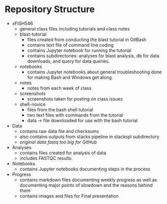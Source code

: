 # Repository Structure
- xFISH546
	- general class files including tutorials and class notes
	- blast-tutorial
		- files created from conducting the blast tutorial in GitBash
		- contains text file of command line coding
		- contains Jupyter notebook for running the tutorial
		- contains subdirectories: analyses for blast analysis, db for data downloads, and query for data queries.
	- notebooks
		- contains Jupyter notebooks about general troubleshooting done for making Bash and Windows get along.
	-  notes
		-  notes from each week of class
	-  screenshots
		-  screenshots taken for posting on class issues
	-  shell-novice
		-  files from the bash shell tutorial
		-  two text files with commands from the tutorial
		-  data -> file downloaded for use with the bash tutorial
-  Data
	-  contains raw data file and checksums
	-  also contains outputs from stacks pipeline in stackspl subdirectory
	-  *original data fastq too big for GitHub*
-  Analyses
	-  contains files created for analysis of data
	-  includes FASTQC results
-  Notebooks
	-  contains Jupyter notebooks documenting steps in the process
-  Progress  
	-  contains markdown files documenting weekly progress as well as documenting major points of slowdown and the reasons behind them
	-  contains images and files for Final presentation

